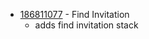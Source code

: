 - [186811077](https://www.pivotaltracker.com/story/show/186811077) - Find Invitation 
    - adds find invitation stack

